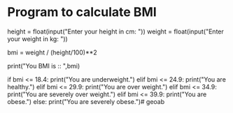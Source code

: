 # Program to calculate BMI
height = float(input("Enter your height in cm: "))
weight = float(input("Enter your weight in kg: "))

bmi = weight / (height/100)**2

print("You BMI  is :: ",bmi)

if bmi <= 18.4:
    print("You are underweight.")
elif bmi <= 24.9:
    print("You are healthy.")
elif bmi <= 29.9:
    print("You are over weight.")
elif bmi <= 34.9:
    print("You are severely over weight.")
elif bmi <= 39.9:
    print("You are obese.")
else:
    print("You are severely obese.")# geoab
